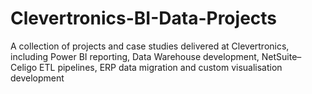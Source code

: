 # Clevertronics-BI-Data-Projects
A collection of projects and case studies delivered at Clevertronics, including Power BI reporting, Data Warehouse development, NetSuite–Celigo ETL pipelines, ERP data migration and custom visualisation development

